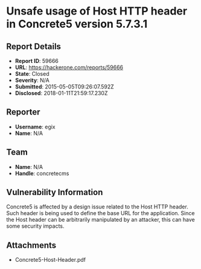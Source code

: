 # Unsafe usage of Host HTTP header in Concrete5 version 5.7.3.1

## Report Details
- **Report ID**: 59666
- **URL**: https://hackerone.com/reports/59666
- **State**: Closed
- **Severity**: N/A
- **Submitted**: 2015-05-05T09:26:07.592Z
- **Disclosed**: 2018-01-11T21:59:17.230Z

## Reporter
- **Username**: egix
- **Name**: N/A

## Team
- **Name**: N/A
- **Handle**: concretecms

## Vulnerability Information
Concrete5 is affected by a design issue related to the Host HTTP header. Such header is being used to define the base URL for the application. Since the Host header can be arbitrarily manipulated by an attacker, this can have some security impacts.

## Attachments
- Concrete5-Host-Header.pdf

